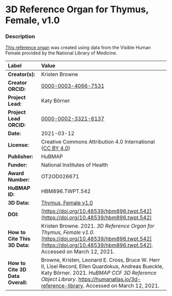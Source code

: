 # 3D Reference Organ for Thymus, Female, v1.0

### Description
[This reference organ](https://humanatlas.io/3d-reference-library) was created using data from the Visible Human Female provided by the National Library of Medicine.

| Label | Value |
| :------------- |:-------------|
| **Creator(s):** | Kristen Browne |
| **Creator ORCID:** | [0000-0003-4066-7531](https://orcid.org/0000-0003-4066-7531) |
| **Project Lead:** | Katy B&ouml;rner |
| **Project Lead ORCID:** | [0000-0002-3321-6137](https://orcid.org/0000-0002-3321-6137) |
| **Date:** | 2021-03-12 |
| **License:** | Creative Commons Attribution 4.0 International ([CC BY 4.0](https://creativecommons.org/licenses/by/4.0/)) |
| **Publisher:** | HuBMAP |
| **Funder:** | National Institutes of Health |
| **Award Number:** | OT2OD026671 |
| **HuBMAP ID:** | HBM896.TWPT.542 |
| **3D Data:** | [Thymus, Female v1.0](https://cdn.humanatlas.io/hra-releases/v1.0/models/VH_F_Thymus.glb) |
| **DOI:** | [https://doi.org/10.48539/hbm896.twpt.542](https://doi.org/10.48539/hbm896.twpt.542) |
| **How to Cite This 3D Data:** | Kristen Browne. 2021. *3D Reference Organ for Thymus, Female v1.0.* [https://doi.org/10.48539/hbm896.twpt.542](https://doi.org/10.48539/hbm896.twpt.542). Accessed on March 12, 2021. |
| **How to Cite 3D Data Overall:** | Browne, Kristen, Leonard E. Cross, Bruce W. Herr II, Lisel Record, Ellen Quardokus, Andreas Bueckle, Katy B&ouml;rner. 2021. *HuBMAP CCF 3D Reference Object Library*. https://humanatlas.io/3d-reference-library. Accessed on March 12, 2021. |